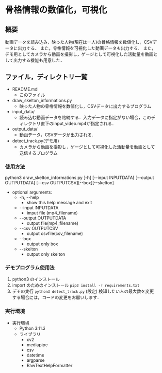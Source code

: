 # 骨格情報の数値化，可視化
## 概要
動画データを読み込み，映った人物(現在は一人)の骨格情報を数値化し，CSVデータに出力する．
また，骨格情報を可視化した動画データも出力する．
また，デモ用としてカメラから動画を撮影し，ゲージとして可視化した活動量を動画として出力する機能も用意した．

## ファイル，ディレクトリ一覧
+ README.md
    + このファイル
+ draw_skelton_informations.py
    + 映った人物の骨格情報を数値化し，CSVデータに出力するプログラム
+ input_data/
    + 読み込む動画データを格納する．入力データに指定がない場合，このディレクトリ直下のinput_video.mp4が指定される．
+ output_data/
    + 動画データ，CSVデータが出力される．
+ detect_track.py(デモ用)
    + カメラから動画を撮影し，ゲージとして可視化した活動量を動画として送信するプログラム


### 使用方法
python3 draw_skelton_informations.py [-h] [--input INPUTDATA] [--output OUTPUTDATA] [--csv OUTPUTCSV][--box][--skelton]

+ optional arguments:
  + -h, --help
    + show this help message and exit
  + --input INPUTDATA
    + imput file (mp4_filename)
  + --output OUTPUTDATA
    + output file(mp4_filename)
  + --csv OUTPUTCSV
    + output csvfile(csv_filename)
  + --box
    + output only box
  + --skelton
    + output only skelton

### デモプログラム使用法
1. python3 のインストール
2. import のためのインストール
```pip3 install -r requirements.txt```
3. デモの実行
```python3 detect_track.py```
(設定)
検知したい人の最大数を変更する場合には，コードの変更をお願いします．

### 実行環境
+ 実行環境
    + Python 3.11.3
    + ライブラリ
      + cv2
      + mediapipe
      + csv
      + datetime
      + argparse
      + RawTextHelpFormatter
